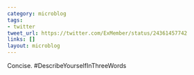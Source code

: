 ```yaml
---
category: microblog
tags:
- twitter
tweet_url: https://twitter.com/ExMember/status/24361457742
links: []
layout: microblog
---
```

Concise. #DescribeYourselfInThreeWords
